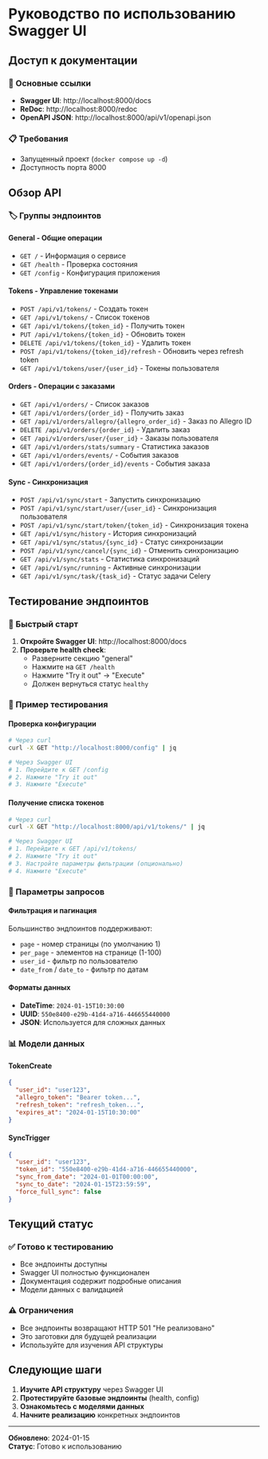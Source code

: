 # Руководство по использованию Swagger UI

## Доступ к документации

### 🔗 Основные ссылки
- **Swagger UI**: http://localhost:8000/docs
- **ReDoc**: http://localhost:8000/redoc  
- **OpenAPI JSON**: http://localhost:8000/api/v1/openapi.json

### 📋 Требования
- Запущенный проект (`docker compose up -d`)
- Доступность порта 8000

## Обзор API

### 🏷️ Группы эндпоинтов

#### **General** - Общие операции
- `GET /` - Информация о сервисе
- `GET /health` - Проверка состояния
- `GET /config` - Конфигурация приложения

#### **Tokens** - Управление токенами
- `POST /api/v1/tokens/` - Создать токен
- `GET /api/v1/tokens/` - Список токенов
- `GET /api/v1/tokens/{token_id}` - Получить токен
- `PUT /api/v1/tokens/{token_id}` - Обновить токен
- `DELETE /api/v1/tokens/{token_id}` - Удалить токен
- `POST /api/v1/tokens/{token_id}/refresh` - Обновить через refresh token
- `GET /api/v1/tokens/user/{user_id}` - Токены пользователя

#### **Orders** - Операции с заказами
- `GET /api/v1/orders/` - Список заказов
- `GET /api/v1/orders/{order_id}` - Получить заказ
- `GET /api/v1/orders/allegro/{allegro_order_id}` - Заказ по Allegro ID
- `DELETE /api/v1/orders/{order_id}` - Удалить заказ
- `GET /api/v1/orders/user/{user_id}` - Заказы пользователя
- `GET /api/v1/orders/stats/summary` - Статистика заказов
- `GET /api/v1/orders/events/` - События заказов
- `GET /api/v1/orders/{order_id}/events` - События заказа

#### **Sync** - Синхронизация
- `POST /api/v1/sync/start` - Запустить синхронизацию
- `POST /api/v1/sync/start/user/{user_id}` - Синхронизация пользователя
- `POST /api/v1/sync/start/token/{token_id}` - Синхронизация токена
- `GET /api/v1/sync/history` - История синхронизаций
- `GET /api/v1/sync/status/{sync_id}` - Статус синхронизации
- `POST /api/v1/sync/cancel/{sync_id}` - Отменить синхронизацию
- `GET /api/v1/sync/stats` - Статистика синхронизаций
- `GET /api/v1/sync/running` - Активные синхронизации
- `GET /api/v1/sync/task/{task_id}` - Статус задачи Celery

## Тестирование эндпоинтов

### 🚀 Быстрый старт

1. **Откройте Swagger UI**: http://localhost:8000/docs
2. **Проверьте health check**:
   - Разверните секцию "general"
   - Нажмите на `GET /health`
   - Нажмите "Try it out" → "Execute"
   - Должен вернуться статус `healthy`

### 📝 Пример тестирования

#### Проверка конфигурации
```bash
# Через curl
curl -X GET "http://localhost:8000/config" | jq

# Через Swagger UI
# 1. Перейдите к GET /config
# 2. Нажмите "Try it out"
# 3. Нажмите "Execute"
```

#### Получение списка токенов
```bash
# Через curl
curl -X GET "http://localhost:8000/api/v1/tokens/" | jq

# Через Swagger UI
# 1. Перейдите к GET /api/v1/tokens/
# 2. Нажмите "Try it out"
# 3. Настройте параметры фильтрации (опционально)
# 4. Нажмите "Execute"
```

### 🔧 Параметры запросов

#### Фильтрация и пагинация
Большинство эндпоинтов поддерживают:
- `page` - номер страницы (по умолчанию 1)
- `per_page` - элементов на странице (1-100)
- `user_id` - фильтр по пользователю
- `date_from` / `date_to` - фильтр по датам

#### Форматы данных
- **DateTime**: `2024-01-15T10:30:00`
- **UUID**: `550e8400-e29b-41d4-a716-446655440000`
- **JSON**: Используется для сложных данных

### 📊 Модели данных

#### TokenCreate
```json
{
  "user_id": "user123",
  "allegro_token": "Bearer token...",
  "refresh_token": "refresh_token...",
  "expires_at": "2024-01-15T10:30:00"
}
```

#### SyncTrigger
```json
{
  "user_id": "user123",
  "token_id": "550e8400-e29b-41d4-a716-446655440000",
  "sync_from_date": "2024-01-01T00:00:00",
  "sync_to_date": "2024-01-15T23:59:59",
  "force_full_sync": false
}
```

## Текущий статус

### ✅ Готово к тестированию
- Все эндпоинты доступны
- Swagger UI полностью функционален
- Документация содержит подробные описания
- Модели данных с валидацией

### ⚠️ Ограничения
- Все эндпоинты возвращают HTTP 501 "Не реализовано"
- Это заготовки для будущей реализации
- Используйте для изучения API структуры

## Следующие шаги

1. **Изучите API структуру** через Swagger UI
2. **Протестируйте базовые эндпоинты** (health, config)
3. **Ознакомьтесь с моделями данных**
4. **Начните реализацию** конкретных эндпоинтов

---

**Обновлено**: 2024-01-15  
**Статус**: Готово к использованию 